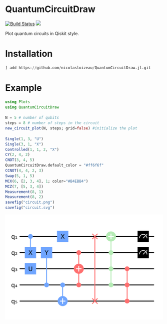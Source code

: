 # QuantumCircuitDraw

[![Build Status](https://github.com/nicolasloizeau/QuantumCircuitDraw.jl/actions/workflows/CI.yml/badge.svg?branch=main)](https://github.com/nicolasloizeau/QuantumCircuitDraw.jl/actions/workflows/CI.yml?query=branch%3Amain)
[![](https://img.shields.io/badge/docs-dev-blue.svg)](https://nicolasloizeau.github.io/QuantumCircuitDraw.jl/dev)


Plot quantum circuits in Qiskit style.

# Installation
```julia
] add https://github.com/nicolasloizeau/QuantumCircuitDraw.jl.git
```

# Example
```julia
using Plots
using QuantumCircuitDraw

N = 5 # number of qubits
steps = 8 # number of steps in the circuit
new_circuit_plot(N, steps; grid=false) #initialize the plot

Single(1, 3, "U")
Single(3, 1, "X")
Controlled(1, 1, 2, "X")
CY(2, 4, 2)
CNOT(3, 4, 5)
QuantumCircuitDraw.default_color = "#ff6f6f"
CCNOT(4, 4, 2, 3)
Swap(5, 1, 5)
MCX(6, [2, 3, 4], 1; color="#B4EBB4")
MCZ(7, [5, 3, 4])
Measurement(8, 1)
Measurement(8, 2)
savefig("circuit.png")
savefig("circuit.svg")
```

![circuit](./test/circuit.png)
